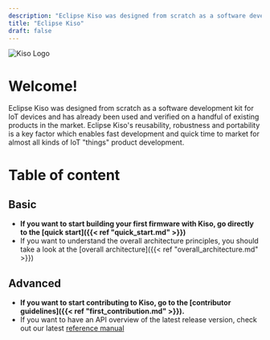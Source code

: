 ```yaml
---
description: "Eclipse Kiso was designed from scratch as a software development kit for IoT devices and has already been used and verified on a handful of existing products in the market. Eclipse Kiso's reusability, robustness and portability is a key factor which enables fast development and quick time to market for almost all kinds of IoT \"things\" product development."
title: "Eclipse Kiso"
draft: false
---
```


![Kiso Logo](/images/kiso_logo.svg)

# Welcome!
Eclipse Kiso was designed from scratch as a software development kit for IoT devices and has already been used and verified on a handful of existing products in the market. Eclipse Kiso's reusability, robustness and portability is a key factor which enables fast development and quick time to market for almost all kinds of IoT "things" product development.

# Table of content
## Basic
- **If you want to start building your first firmware with Kiso, go directly to the [quick start]({{< ref "quick_start.md" >}})**
- If you want to understand the overall architecture principles, you should take a look at the [overall architecture]({{< ref "overall_architecture.md" >}})

## Advanced
- **If you want to start contributing to Kiso, go to the [contributor guidelines]({{< ref "first_contribution.md" >}}).**
- If you want to have an API overview of the latest release version, check out our latest [reference manual](http://kiso.rempler.de:8080/)